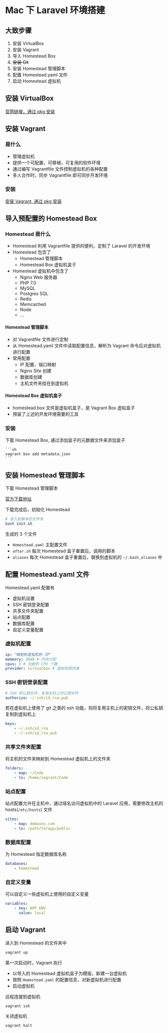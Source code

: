 # Mac 下 Laravel 环境搭建

## 大致步骤

1. 安装 VirtualBox
2. 安装 Vagrant
3. 导入 Homestead Box
4. ~~安装 Git~~
5. 安装 Homestead 管理脚本
6. 配置 Homestead.yaml 文件
7. 启动 Homestead 虚拟机

## 安装 VirtualBox

[官网链接，通过 pkg 安装](https://www.virtualbox.org/wiki/Downloads)

## 安装 Vagrant

### 是什么

- 管理虚拟机
- 提供一个可配置，可移植，可复用的软件环境
- 通过编写 Vagrantfile 文件控制虚拟机的各种配置
- 多人合作时，同步 Vagrantfile 即可同步开发环境

### 安装

[安装 Vagrant, 通过 pkg 安装](https://www.vagrantup.com/downloads.html)

## 导入预配置的 Homestead Box

### Homestead 是什么

- Homestead 利用 Vagrantfile 提供的便利，定制了 Laravel 的开发环境
- Homestead 包含了
    - Homestead 管理脚本
    - Homestead Box 虚拟机盒子
- Homestead 虚拟机中包含了
    - Nginx Web 服务器
    - PHP 7.0
    - MySQL
    - Postgres SQL
    - Redis
    - Memcached
    - Node
    - ...

#### Homestead 管理脚本

- 对 Vagrantfile 文件进行定制
- 从 Homestead.yaml 文件中读取配置信息，解析为 Vagrant 命令后对虚拟机进行配置
- 常用配置
    - IP 配置，端口映射
    - Nginx Site 创建
    - 数据库创建
    - 主机文件夹挂在到虚拟机

#### Homestead Box 虚拟机盒子

- homestead.box 文件是虚拟机盒子，是 Vagrant Box 虚拟盒子
- 预装了上述的开发环境需要的工具

### 安装

下载 Homestead Box, 通过添加盒子的元数据文件来添加盒子

    ```sh
    vagrant box add metadata.json
    ```

## 安装 Homestead 管理脚本

下载 Homestead 管理脚本

[官方下载地址](https://github.com/laravel/homestead)
    
下载完成后，初始化 Homestead

```sh
# 进入到脚本的文件夹
bash init.sh
```

生成的 3 个文件

- `Homestead.yaml` 主配置文件
- `after.sh` 每次 Homestead 盒子重置后，调用的脚本
- `aliases` 每次 Homestead 盒子重置后，替换到虚拟机的 `~/.bash_aliases` 中

## 配置 Homestead.yaml 文件

Homestead.yaml 配置有

- 虚拟机设置
- SSH 密钥登录配置
- 共享文件夹配置
- 站点配置
- 数据库配置
- 自定义变量配置

### 虚拟机配置

```yaml
ip: "映射到虚拟机的 IP"
memeory: 2048 # 内存分配
cpus: 1 # 分配的 CPU 个数
provider: virtualbox # 虚拟机提供者
```

### SSH 密钥登录配置

```yaml
# SSH 的公钥文件，复用主机上的公钥文件
authorize: ~/.ssh/id_rsa.pub
```

若在虚拟机上使用了 git 之类的 ssh 功能，则将复用主机上的密钥文件，将公私钥复制到虚拟机上

```yaml
keys:
    - ~/.ssh/id_rsa
    - ~/.ssh/id_rsa.pub
```

### 共享文件夹配置

将主机的文件夹映射到 Homestead 虚拟机上的文件夹

```yaml
folders:
    - map: ~/Code
    - to: /home/vagrant/Code
```

### 站点配置

站点配置允许在主机中，通过域名访问虚拟机中的 Laravel 应用，需要修改主机的 hosts(`/etc/hosts`) 文件

```yaml
sites:
    - map: domains.com
    - to: /path/to/app/public
```

### 数据库配置

为 Homestead 指定数据库名称

```yaml
databases:
    - homestead
```

### 自定义变量

可以自定义一些虚拟机上使用的自定义变量

```yaml
variables:
    - key: APP_ENV
      value: local
```

## 启动 Vagrant

进入到 Homestead 的文件夹中

```sh
vagrant up
```

第一次启动时，Vagrant 执行

- 以导入的 Homestead 虚拟机盒子为模版，新建一台虚拟机
- 按照 `Homestead.yaml` 的配置信息，对新虚拟机进行配置
- 启动虚拟机

远程连接到虚拟机

```sh
vagrant ssh
```

关闭虚拟机

```sh
vagrant halt
```

